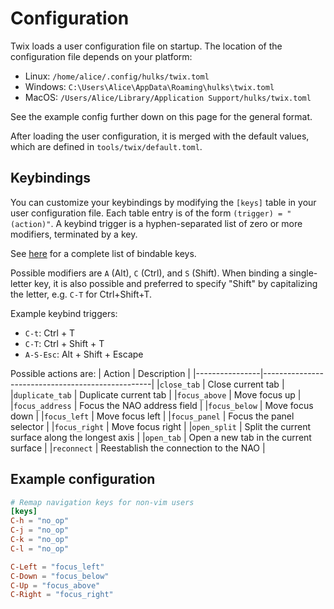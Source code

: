 # Configuration

Twix loads a user configuration file on startup. The location of the configuration file depends on your platform:
- Linux: `/home/alice/.config/hulks/twix.toml`
- Windows: `C:\Users\Alice\AppData\Roaming\hulks\twix.toml`
- MacOS: `/Users/Alice/Library/Application Support/hulks/twix.toml`

See the example config further down on this page for the general format.

After loading the user configuration, it is merged with the default values, which are defined in `tools/twix/default.toml`.

## Keybindings

You can customize your keybindings by modifying the `[keys]` table in your user configuration file.
Each table entry is of the form `(trigger) = "(action)"`.
A keybind trigger is a hyphen-separated list of zero or more modifiers, terminated by a key.

See [here](https://github.com/emilk/egui/blob/c1eb3f884db8bc4f52dbae4f261619cee651f411/crates/egui/src/data/key.rs#L298-L413)
for a complete list of bindable keys.

Possible modifiers are `A` (Alt), `C` (Ctrl), and `S` (Shift).
When binding a single-letter key, it is also possible and preferred to specify "Shift" by capitalizing the letter, e.g. `C-T` for Ctrl+Shift+T.

Example keybind triggers:
- `C-t`: Ctrl + T
- `C-T`: Ctrl + Shift + T
- `A-S-Esc`: Alt + Shift + Escape

Possible actions are:
| Action         | Description                                      |
|----------------|--------------------------------------------------|
|`close_tab`     | Close current tab                                |
|`duplicate_tab` | Duplicate current tab                            |
|`focus_above`   | Move focus up                                    |
|`focus_address` | Focus the NAO address field                      |
|`focus_below`   | Move focus down                                  |
|`focus_left`    | Move focus left                                  |
|`focus_panel`   | Focus the panel selector                         |
|`focus_right`   | Move focus right                                 |
|`open_split`    | Split the current surface along the longest axis |
|`open_tab`      | Open a new tab in the current surface            |
|`reconnect`     | Reestablish the connection to the NAO            |

## Example configuration

```toml
# Remap navigation keys for non-vim users
[keys]
C-h = "no_op"
C-j = "no_op"
C-k = "no_op"
C-l = "no_op"

C-Left = "focus_left"
C-Down = "focus_below"
C-Up = "focus_above"
C-Right = "focus_right"
```
